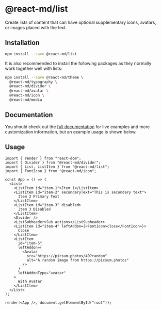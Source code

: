 # @react-md/list

Create lists of content that can have optional supplementary icons, avatars, or
images placed with the text.

## Installation

```sh
npm install --save @react-md/list
```

It is also recommended to install the following packages as they normally work
together well with lists:

```sh
npm install --save @react-md/theme \
  @react-md/typography \
  @react-md/divider \
  @react-md/avatar \
  @react-md/icon \
  @react-md/media
```

<!-- DOCS_REMOVE -->

## Documentation

You should check out the
[full documentation](https://react-md.dev/packages/list/demos) for live examples
and more customization information, but an example usage is shown below.

<!-- DOCS_REMOVE_END -->

## Usage

```tsx
import { render } from "react-dom";
import { Divider } from "@react-md/divider";
import { List, ListItem } from "@react-md/list";
import { FontIcon } from "@react-md/icon";

const App = () => (
  <List>
    <ListItem id="item-1">Item 1</ListItem>
    <ListItem id="item-2" secondaryText="This is secondary text">
      Item 2 Primary Text
    </ListItem>
    <ListItem id="item-3" disabled>
      Item 3 Disabled
    </ListItem>
    <Divider />
    <ListSubheader>Sub actions</ListSubheader>
    <ListItem id="item-4" leftAddon={<FontIcon>close</FontIcon>}>
      Close
    </ListItem>
    <ListItem
      id="item-5"
      leftAddon={
        <Avatar
          src="https://picsum.photos/40?random"
          alt="A random image from https://picsum.photos"
        />
      }
      leftAddonType="avatar"
    >
      With Avatar
    </ListItem>
  </List>
);

render(<App />, document.getElementById("root"));
```
